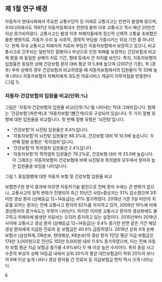 ## 제 1절 연구 배경

자동차가 현대사회에서 주요한 교통수단이 된 이래로 교통사고는 빈번히 발생해 왔으며, 우리나라에서도 1997년 자동차등록대수 천만대 돌파 이후 교통사고 역시 매년 20만건 이상 증가되어왔다. 교통사고는 발생 이후 피해자들에게 정신적 신체적 고통을 초래함은 물론 병원치료, 자동차 수리 등 사회적, 경제적 부담을 가중시키는 외상 기전 중 하나이다. 현재 국내 교통사고 피해자의 치료비 부담은 자동차보험에서 보장하고 있으나, 비교통사고로 간주되는 일반적인 질병이나 부상으로 인한 피해를 보장하는 건강보험과 비교해 봤을 때 동일한 상해의 치료 기간, 형태 등에서 큰 차이를 보인다. 특히, 자동차보험의 입원율은 동일한 상해 건강보험 환자 대비 평균 약 5.8배 높으며 (2007년 기준), 목 (경추) 부위 상해의 경우 건강보험과 비교하였을 때 자동차보험에서의 입원율이 약 33배 높게 나타나 자동차보험의 피해자에게 과도한 의료서비스 제공이 이루어짐을 반증한다 (그림 1).

### 자동차·건강보험의 입원율 비교(단위:%)

그림은 '자동차·건강보험의 입원율 비교(단위:%)'를 나타내는 막대 그래프입니다.
범례는 '건강보험'(파란색)과 '자동차보험'(빨간색)으로 구성되어 있습니다.
두 가지 질병 유형에 대한 입원율을 비교합니다.
첫 번째 질병 유형은 '뇌진탕'입니다.
- '건강보험'의 뇌진탕 입원율은 8.4%입니다.
- '자동차보험'의 뇌진탕 입원율은 88.3%로, 건강보험 대비 약 10.5배 높습니다.
두 번째 질병 유형은 '목의염좌'입니다.
- '건강보험'의 목의염좌 입원율은 2.4%입니다.
- '자동차보험'의 목의염좌 입원율은 79.2%로, 건강보험 대비 약 33.0배 높습니다.
이 그래프는 자동차보험이 건강보험에 비해 뇌진탕과 목의염좌 모두에서 현저히 높은 입원율을 보임을 나타냅니다.

그림 1. 동일질병에 대한 자동차 보험 및 건강보험 입원율 비교

보험연구원 분석 결과에 따르면 자동차기술 발전으로 전체 환자 수에는 큰 변화가 없으나, 교통사고의 질적 변화가 진행되어 최근 10년간 사망•중상자는 51% 감소했으며 3주 미만 경상 환자 (상해등급 12~14등급)는 41% 증가하였다. 2018년 기준 5일 미만의 치료를 요하는 환자는 전체 교통사고 환자의 62%를 차지하고 있어, 2009년 19%에 비해 경상환자의 증가속도는 뚜렷이 나타난다. 하지만 이러한 교통사고 환자의 경상화에도 불구하고 피해자에 발생한 치료비는 오히려 증가하고 있는 실정이다. 2015년부터 2018년 사이에 교통사고 경상 환자 (상해등급 12~14등급)는 9.4% 증가한 반면 같은 기간 해당 경상 환자에게 지급된 진료비 등 보험금은 40.9% 급증하였다. 2019년 상위 4개 손해보험사 (삼성화재, DB손보, 현대해상, KB손보)의 경상 환자 1인당 평균 지급 보험금은 174만 3,000원으로 전년도 155만 9,000원 대비 11.8% 증가하였으며, 이는 전체 자동차 보험 평균 지급 보험금 증가율 4.9%보다 두 배 이상 높은 수치이다. 특히 동일 사고 수준의 부상자 상해 14등급 내에서 상위 20%의 평균 대인보험금이 하위 20%의 보다 약 6배 이상 높게 나타나 경상 환자들 간 진료비 등 지급보험금 편차 역시 크게 나타났다.

<PAGE>6